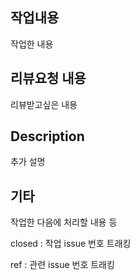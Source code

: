 ## 작업내용
작업한 내용

## 리뷰요청 내용
리뷰받고싶은 내용

## Description
추가 설명

## 기타
작업한 다음에 처리할 내용 등

closed : 
작업 issue 번호 트래킹

ref :
관련 issue 번호 트래킹
